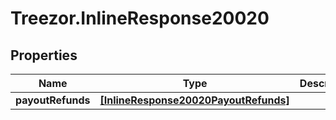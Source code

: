 # Treezor.InlineResponse20020

## Properties
Name | Type | Description | Notes
------------ | ------------- | ------------- | -------------
**payoutRefunds** | [**[InlineResponse20020PayoutRefunds]**](InlineResponse20020PayoutRefunds.md) |  | [optional] 
